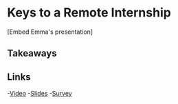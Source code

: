 # Keys to a Remote Internship

[Embed Emma's presentation]

## Takeaways

## Links
-[Video]()
-[Slides](https://docs.google.com/presentation/d/1DPu6OTiDcBlr49541fUB3JItxbgOz21Obh5y3VRMP50/edit#slide=id.g8b49b131a0_0_0)
-[Survey]()
